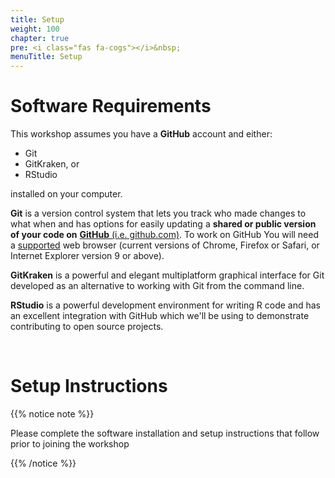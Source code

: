 ```yaml
---
title: Setup
weight: 100
chapter: true
pre: <i class="fas fa-cogs"></i>&nbsp;
menuTitle: Setup
---
```


# Software Requirements

This workshop assumes you have a **GitHub** account and either:
* Git
* GitKraken, or
* RStudio

installed on your computer.

**Git** is a version control system that lets you track who made changes to what when and has options for easily updating a **shared or public version of your code on** [**GitHub** (i.e. github.com)](https://github.com/). To work on GitHub You will need a [supported](https://help.github.com/articles/supported-browsers/) web browser (current versions of Chrome, Firefox or Safari, or Internet Explorer version 9 or above).

**GitKraken** is a powerful and elegant multiplatform graphical interface for Git developed as an alternative to working with Git from the command line.

**RStudio** is a powerful development environment for writing R code and has an excellent integration with GitHub which we'll be using to demonstrate contributing to open source projects. 

<br>

# Setup Instructions

{{% notice note %}}

Please complete the software installation and setup instructions that follow prior to joining the workshop

{{% /notice %}}
